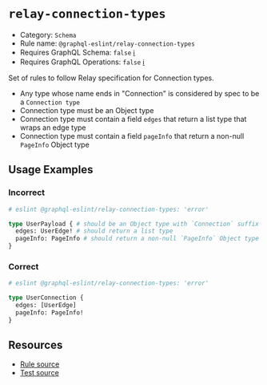 # `relay-connection-types`

- Category: `Schema`
- Rule name: `@graphql-eslint/relay-connection-types`
- Requires GraphQL Schema: `false` [ℹ️](../../README.md#extended-linting-rules-with-graphql-schema)
- Requires GraphQL Operations: `false`
  [ℹ️](../../README.md#extended-linting-rules-with-siblings-operations)

Set of rules to follow Relay specification for Connection types.

- Any type whose name ends in "Connection" is considered by spec to be a `Connection type`
- Connection type must be an Object type
- Connection type must contain a field `edges` that return a list type that wraps an edge type
- Connection type must contain a field `pageInfo` that return a non-null `PageInfo` Object type

## Usage Examples

### Incorrect

```graphql
# eslint @graphql-eslint/relay-connection-types: 'error'

type UserPayload { # should be an Object type with `Connection` suffix
  edges: UserEdge! # should return a list type
  pageInfo: PageInfo # should return a non-null `PageInfo` Object type
}
```

### Correct

```graphql
# eslint @graphql-eslint/relay-connection-types: 'error'

type UserConnection {
  edges: [UserEdge]
  pageInfo: PageInfo!
}
```

## Resources

- [Rule source](https://github.com/B2o5T/graphql-eslint/tree/master/packages/plugin/src/rules/relay-connection-types.ts)
- [Test source](https://github.com/B2o5T/graphql-eslint/tree/master/packages/plugin/tests/relay-connection-types.spec.ts)
